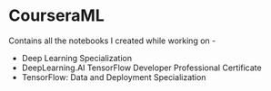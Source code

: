 # CourseraML

Contains all the notebooks I created while working on -
- Deep Learning Specialization
- DeepLearning.AI TensorFlow Developer Professional Certificate
- TensorFlow: Data and Deployment Specialization
